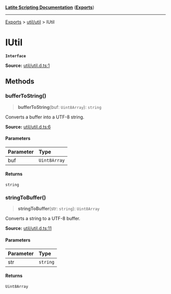 [**Latite Scripting Documentation**](../../README.md) ([**Exports**](../../exports.md))

---

[Exports](../../exports.md) > [util/util](../index.md) > IUtil

# IUtil

**`Interface`**

**Source:** [util/util.d.ts:1](https://github.com/LatiteScripting/latitescripting.github.io/blob/796c413/definitions/util/util.d.ts#L1)

## Methods

### bufferToString()

> **bufferToString**(buf: `Uint8Array`): `string`

Converts a buffer into a UTF-8 string.

**Source:** [util/util.d.ts:6](https://github.com/LatiteScripting/latitescripting.github.io/blob/796c413/definitions/util/util.d.ts#L6)

#### Parameters

| Parameter | Type         |
| :-------- | :----------- |
| buf       | `Uint8Array` |

#### Returns

`string`

### stringToBuffer()

> **stringToBuffer**(str: `string`): `Uint8Array`

Converts a string to a UTF-8 buffer.

**Source:** [util/util.d.ts:11](https://github.com/LatiteScripting/latitescripting.github.io/blob/796c413/definitions/util/util.d.ts#L11)

#### Parameters

| Parameter | Type     |
| :-------- | :------- |
| str       | `string` |

#### Returns

`Uint8Array`
